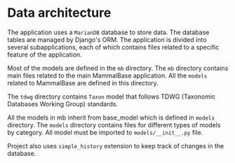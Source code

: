 # Data architecture

The application uses a `MarianDB` database to store data. The database tables are managed by Django's ORM. The application is divided into several subapplications, each of which contains files related to a specific feature of the application. 

Most of the models are defined in the `mb` directory. The `mb` directory contains main files related to the main MammalBase application. All the `models` related to MammalBase are defined in this directory.

The `tdwg` directory contains `Taxon` model that follows TDWG (Taxonomic Databases Working Group) standards.

All the models in mb inherit from base_model which is defined in `models` directory. The `models` directory contains files for different types of models by category. All model must be imported to `models/__init__.py` 
file.

Project also uses `simple_history` extension to keep track of changes in the database. 

